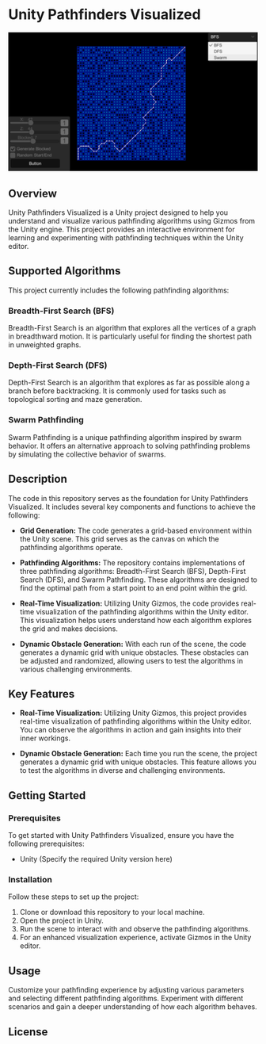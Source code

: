 # Unity Pathfinders Visualized

![Example Image](https://github.com/Silent0Wings/Unity-Pathfinders-Visualized/blob/main/ScreenShot/BFS%20(6).png)

## Overview
Unity Pathfinders Visualized is a Unity project designed to help you understand and visualize various pathfinding algorithms using Gizmos from the Unity engine. This project provides an interactive environment for learning and experimenting with pathfinding techniques within the Unity editor.

## Supported Algorithms
This project currently includes the following pathfinding algorithms:

### Breadth-First Search (BFS)
Breadth-First Search is an algorithm that explores all the vertices of a graph in breadthward motion. It is particularly useful for finding the shortest path in unweighted graphs.

### Depth-First Search (DFS)
Depth-First Search is an algorithm that explores as far as possible along a branch before backtracking. It is commonly used for tasks such as topological sorting and maze generation.

### Swarm Pathfinding
Swarm Pathfinding is a unique pathfinding algorithm inspired by swarm behavior. It offers an alternative approach to solving pathfinding problems by simulating the collective behavior of swarms.

## Description
The code in this repository serves as the foundation for Unity Pathfinders Visualized. It includes several key components and functions to achieve the following:

- **Grid Generation:** The code generates a grid-based environment within the Unity scene. This grid serves as the canvas on which the pathfinding algorithms operate.

- **Pathfinding Algorithms:** The repository contains implementations of three pathfinding algorithms: Breadth-First Search (BFS), Depth-First Search (DFS), and Swarm Pathfinding. These algorithms are designed to find the optimal path from a start point to an end point within the grid.

- **Real-Time Visualization:** Utilizing Unity Gizmos, the code provides real-time visualization of the pathfinding algorithms within the Unity editor. This visualization helps users understand how each algorithm explores the grid and makes decisions.

- **Dynamic Obstacle Generation:** With each run of the scene, the code generates a dynamic grid with unique obstacles. These obstacles can be adjusted and randomized, allowing users to test the algorithms in various challenging environments.

## Key Features
- **Real-Time Visualization:** Utilizing Unity Gizmos, this project provides real-time visualization of pathfinding algorithms within the Unity editor. You can observe the algorithms in action and gain insights into their inner workings.

- **Dynamic Obstacle Generation:** Each time you run the scene, the project generates a dynamic grid with unique obstacles. This feature allows you to test the algorithms in diverse and challenging environments.

## Getting Started
### Prerequisites
To get started with Unity Pathfinders Visualized, ensure you have the following prerequisites:

- Unity (Specify the required Unity version here)

### Installation
Follow these steps to set up the project:

1. Clone or download this repository to your local machine.
2. Open the project in Unity.
3. Run the scene to interact with and observe the pathfinding algorithms.
4. For an enhanced visualization experience, activate Gizmos in the Unity editor.

## Usage
Customize your pathfinding experience by adjusting various parameters and selecting different pathfinding algorithms. Experiment with different scenarios and gain a deeper understanding of how each algorithm behaves.

## License
